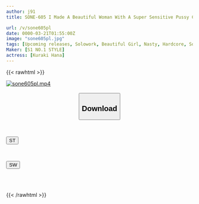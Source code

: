 ```yaml
---
author: j91
title: SONE-605 I Made A Beautiful Woman With A Super Sensitive Pussy Cum For 6 Hours Straight! Haruka Kuraki

url: /v/sone605pl
date: 0000-03-21T01:55:00Z
image: "sone605pl.jpg"
tags: [Upcoming releases, Solowork, Beautiful Girl, Nasty, Hardcore, Squirting, Slender, Acme · Orgasm]
Maker: [S1 NO.1 STYLE]
actress: [Kuraki Hana]
---
```



{{< rawhtml >}}

<div class="video" data-videoid="pending_link.html">
    <a href="javascript:;">
        <img src="/v/sone605pl/sone605pl.jpg" width="WIDTH" height="HEIGHT" alt="sone605pl.mp4" loading="lazy">
    </a>
</div>

<script type="text/javascript" src="https://j91.asia/asset/on-demand-pend.js"></script>

<br>
  <link rel="stylesheet" href="https://j91.asia/asset/bs5.css">
  
  <center>
  <button class="btn btn-primary" type="button" data-bs-toggle="collapse" data-bs-target=".multi-collapse" aria-expanded="false" aria-controls="multiCollapseExample1 multiCollapseExample2"><h2>Download</h2></button></center>
</p>
<div class="row">
  <div class="col">
    <div class="collapse multi-collapse" id="multiCollapseExample1">
      <div class="card card-body">
	      	      <br>
<div class="buttons">  
<p><a href="https://j91.asia/pending_link.html" target="_blank"><button class="btn-hover color-3"><i class="fa fa-download"></i> ST</button></a></p></div>
    </div>
  </div>
</div>
  <div class="col">
    <div class="collapse multi-collapse" id="multiCollapseExample2">
      <div class="card card-body">
	      <br>
<div class="buttons">
<p><a href="https://j91.asia/pending_link.html" target="_blank"><button class="btn-hover color-2"><i class="fa fa-download"></i> SW</button></a></p></div>
<br><br>
      </div>
    </div>
  </div>
</div>

{{< /rawhtml >}}